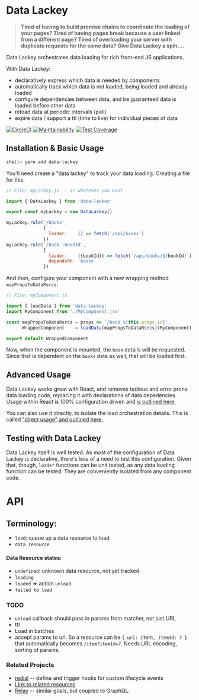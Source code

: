 # Data Lackey

> __Tired of having to build promise chains to coordinate the loading of your pages? 
Tired of having pages break because a user linked from a different page?
Tired of overloading your server with duplicate requests for the same data?
Give Data Lackey a spin....__


Data Lackey orchestrates data loading for rich front-end JS applications. 

With Data Lackey:
* declaratively express which data is needed by components
* automatically track which data is not loaded, being loaded and already loaded
* configure dependencies between data, and be guaranteed data is loaded before other data
* reload data at periodic intervals (poll)
* expire data / support a ttl (time to live) for individual pieces of data

 [![CircleCI](https://circleci.com/gh/Verba/data-lackey/tree/master.svg?style=svg&circle-token=e5e3ede09f04662995e99094b75e6a0c84914c1a)](https://circleci.com/gh/Verba/data-lackey/tree/master) [![Maintainability](https://api.codeclimate.com/v1/badges/562327499c13db5defe0/maintainability)](https://codeclimate.com/github/Verba/data-lackey/maintainability) [![Test Coverage](https://api.codeclimate.com/v1/badges/562327499c13db5defe0/test_coverage)](https://codeclimate.com/github/Verba/data-lackey/test_coverage)

## Installation & Basic Usage

```bash
shell> yarn add data-lackey
```
You'll need create a "data lackey" to track your data loading. Creating a file for this:
```js
// File: myLackey.js -- or whatever you want

import { DataLackey } from 'data-lackey'

export const myLackey = new DataLackey()

myLackey.rule('/books',        
              { 
                loader:    () => fetch('/api/books') 
              })
myLackey.rule('/book :bookId', 
              {
                loader:    ({bookId}) => fetch(`/api/books/${bookId}`),
                dependsOn: 'books'
              })
```
And then, configure your component with a new wrapping method `mapPropsToDataRsrcs`:
```js
// File: myComponent.js

import { loadData } from 'data-lackey'
import MyComponent from './MyComponent.jsx'

const mapPropsToDataRsrcs = props => `/book ${this.props.id}`,
      WrappedComponent    = loadData(mapPropsToDataRsrcs)(MyComponent)

export default WrappedComponent
````
Now, when the component is mounted, the `book` details will be requested. Since
that is dependent on the `books` data as well, that will be loaded first.
 


## Advanced Usage

Data Lackey works great with React, and removes tedious and error prone data loading
code, replacing it with declarations of data depedencies. Usage within React is 100% configuration driven and [is outlined here.](./docs/react.md)

You can also use it directly, to isolate the load orchestration details. This is called
["direct usage" and outlined here.](./direct_usage.md)



## Testing with Data Lackey

Data Lackey itself is well tested. As most of the configuration of Data Lackey is declarative, there's
less of a need to test this configuration. Given that, though, `loader` functions can be unit tested, 
as any data loading function can be tested. They are conveniently isolated from any component code.

# API

## Terminology:
 * `load`: queue up a data resource to load
 * `data resource`
#### Data Resource states:
  * `undefined`: unknown data resource, not yet tracked
  * `loading`
  * `loaded` => action `unload`
  * `failed to load`
  


### TODO

* `unload` callback should pass in params from matcher, not just URL
* ttl
* Load in batches
* accept params to url. So a resource can be `{ uri: `/item`, itemId: 7 }`
  that automatically becomes `/item?itemId=7`. Needs URL encoding, sorting of params.


### Related Projects

* [redial](https://github.com/markdalgleish/redial) -- define and trigger hooks for custom lifecycle events
* [Link to related resources](https://medium.com/@dbow1234/expressing-data-dependencies-in-react-43a2004e04bc)
* [Relay](https://facebook.github.io/relay/) -- similar goals, but coupled to GraphQL.
